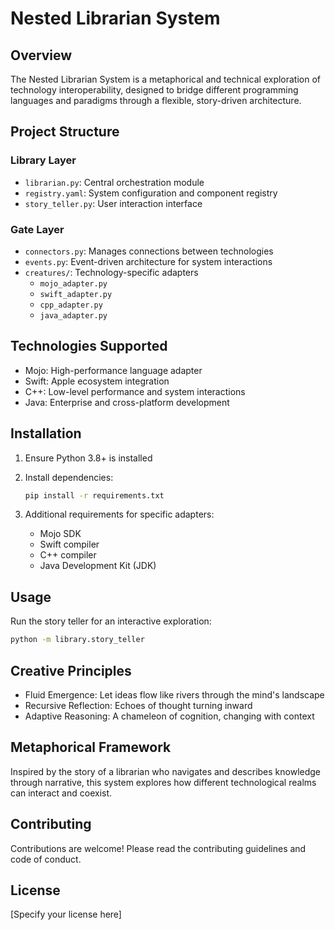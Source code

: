# Nested Librarian System

## Overview

The Nested Librarian System is a metaphorical and technical exploration of technology interoperability, designed to bridge different programming languages and paradigms through a flexible, story-driven architecture.

## Project Structure

### Library Layer
- `librarian.py`: Central orchestration module
- `registry.yaml`: System configuration and component registry
- `story_teller.py`: User interaction interface

### Gate Layer
- `connectors.py`: Manages connections between technologies
- `events.py`: Event-driven architecture for system interactions
- `creatures/`: Technology-specific adapters
  - `mojo_adapter.py`
  - `swift_adapter.py`
  - `cpp_adapter.py`
  - `java_adapter.py`

## Technologies Supported

- Mojo: High-performance language adapter
- Swift: Apple ecosystem integration
- C++: Low-level performance and system interactions
- Java: Enterprise and cross-platform development

## Installation

1. Ensure Python 3.8+ is installed
2. Install dependencies:
   ```bash
   pip install -r requirements.txt
   ```

3. Additional requirements for specific adapters:
   - Mojo SDK
   - Swift compiler
   - C++ compiler
   - Java Development Kit (JDK)

## Usage

Run the story teller for an interactive exploration:

```bash
python -m library.story_teller
```

## Creative Principles

- Fluid Emergence: Let ideas flow like rivers through the mind's landscape
- Recursive Reflection: Echoes of thought turning inward
- Adaptive Reasoning: A chameleon of cognition, changing with context

## Metaphorical Framework

Inspired by the story of a librarian who navigates and describes knowledge through narrative, this system explores how different technological realms can interact and coexist.

## Contributing

Contributions are welcome! Please read the contributing guidelines and code of conduct.

## License

[Specify your license here] 